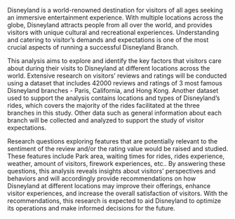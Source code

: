 Disneyland is a world-renowned destination for visitors of all ages seeking an immersive entertainment experience. With multiple locations across the globe, Disneyland attracts people from all over the world, and provides visitors with unique cultural and recreational experiences. Understanding and catering to visitor’s demands and expectations is one of the most crucial aspects of running a successful Disneyland Branch.

This analysis aims to explore and identify the key factors that visitors care about during their visits to Disneyland at different locations across the world. Extensive research on visitors’ reviews and ratings will be conducted using a dataset that includes 42000 reviews and ratings of 3 most famous Disneyland branches - Paris, California, and Hong Kong. Another dataset used to support the analysis contains locations and types of Disneyland’s rides, which covers the majority of the rides facilitated at the three branches in this study. Other data such as general information about each branch will be collected and analyzed to support the study of visitor expectations.

Research questions exploring features that are potentially relevant to the sentiment of the review and/or the rating value would be raised and studied. These features include Park area, waiting times for rides, rides experience, weather, amount of visitors, firework experiences, etc.. By answering these questions, this analysis reveals insights about visitors’ perspectives and behaviors and will accordingly provide recommendations on how Disneyland at different locations may improve their offerings, enhance visitor experiences, and increase the overall satisfaction of visitors. With the recommendations, this research is expected to aid Disneyland to optimize its operations and make informed decisions for the future.
